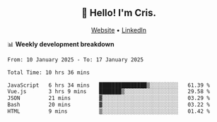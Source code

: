
<h2 align="center">👋 Hello! I'm Cris.</h2>
<p align="center">
  <a href="https://www.criscunas.dev">Website</a> •
  <a href="https://www.linkedin.com/in/cristophercunas/">LinkedIn</a> 
</p>


📊 **Weekly development breakdown**
<!--START_SECTION:waka-->

```txt
From: 10 January 2025 - To: 17 January 2025

Total Time: 10 hrs 36 mins

JavaScript   6 hrs 34 mins   ███████████████▒░░░░░░░░░   61.39 %
Vue.js       3 hrs 9 mins    ███████▒░░░░░░░░░░░░░░░░░   29.58 %
JSON         21 mins         ▓░░░░░░░░░░░░░░░░░░░░░░░░   03.29 %
Bash         20 mins         ▓░░░░░░░░░░░░░░░░░░░░░░░░   03.22 %
HTML         9 mins          ▒░░░░░░░░░░░░░░░░░░░░░░░░   01.42 %
```

<!--END_SECTION:waka-->
